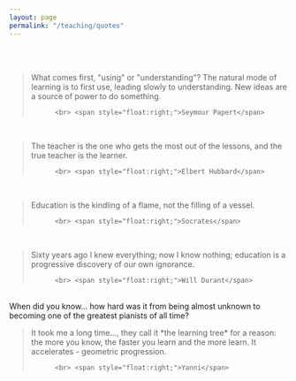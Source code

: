 ```yaml
---
layout: page
permalink: "/teaching/quotes"
---
```

<head>
       <!-- Global site tag (gtag.js) - Google Analytics -->
<script async src="https://www.googletagmanager.com/gtag/js?id=G-DB1B8K61SV"></script>
<script>
  window.dataLayer = window.dataLayer || [];
  function gtag(){dataLayer.push(arguments);}
  gtag('js', new Date());

  gtag('config', 'G-DB1B8K61SV');
</script>
</head>



<div class="container">
<br>
<br>

<blockquote>What comes first, "using" or "understanding"? The natural mode of learning is to first use, leading slowly to understanding. New ideas are a source of power to do something. 
          
          <br> <span style="float:right;">Seymour Papert</span>

</blockquote>

<br>
<blockquote>The teacher is the one who gets the most out of the lessons, and the true teacher is the learner.
          
          <br> <span style="float:right;">Elbert Hubbard</span>

</blockquote>
<br>
<blockquote>Education is the kindling of a flame, not the filling of a vessel.
          
          <br> <span style="float:right;">Socrates</span>

</blockquote>
<br>
<blockquote>Sixty years ago I knew everything; now I know nothing; education is a progressive discovery of our own ignorance.
          
          <br> <span style="float:right;">Will Durant</span>

</blockquote>

<br>
When did you know... how hard was it from being almost unknown to becoming one of the greatest pianists of all time?
<blockquote>It took me a long time..., they call it *the learning tree* for a reason: the more you know, the faster you learn and the more learn. It accelerates - geometric progression.
          
          <br> <span style="float:right;">Yanni</span>

</blockquote>


</div>